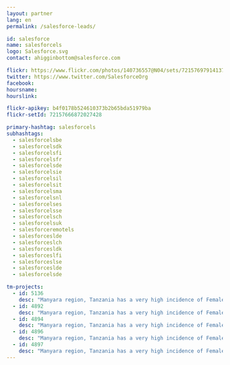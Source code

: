 ```yaml
---
layout: partner
lang: en
permalink: /salesforce-leads/

id: salesforce
name: salesforcels
logo: Salesforce.svg
contact: ahigginbottom@salesforce.com

flickr: https://www.flickr.com/photos/140736557@N04/sets/72157697914137314/
twitter: https://www.twitter.com/SalesforceOrg
facebook:
hoursname:
hourslink:

flickr-apikey: b4f0178b524610373b2b65bda51979ba
flickr-setId: 72157666872027428

primary-hashtag: salesforcels
subhashtags:
  - salesforcelsbe
  - salesforcelsdk
  - salesforcelsfi
  - salesforcelsfr
  - salesforcelsde
  - salesforcelsie
  - salesforcelsil
  - salesforcelsit
  - salesforcelsma
  - salesforcelsnl
  - salesforcelses
  - salesforcelsse
  - salesforcelsch
  - salesforcelsuk
  - salesforceremotels
  - salesforceslde
  - salesforceslch
  - salesforcesldk
  - salesforceslfi
  - salesforceslse
  - salesforceslde
  - salesforcelsde

tm-projects:
  - id: 5136
    desc: "Manyara region, Tanzania has a very high incidence of Female Genital Mutilation, extreme poverty, early marriage and Gender Based Violence. NGOs on the ground need better maps to facilitate their outreach work and protect girls at risk of FGM. The Missing Maps project aims to map the most vulnerable places in the world (affected by humanitarian crises: disease epidemics, conflict, natural disasters, poverty, environmental crises). Building on HOT's disaster preparedness projects, the Missing Maps tasks facilitate pre-emptive mapping of priority countries to better facilitate disaster response, medical activities and resource allocation when crises occur. Thank you very much for mapping #missingmaps #salesforce #salesforceleads !"
  - id: 4892
    desc: "Manyara region, Tanzania has a very high incidence of Female Genital Mutilation, extreme poverty, early marriage and Gender Based Violence. NGOs on the ground need better maps to facilitate their outreach work and protect girls at risk of FGM. The Missing Maps project aims to map the most vulnerable places in the world (affected by humanitarian crises: disease epidemics, conflict, natural disasters, poverty, environmental crises). Building on HOT's disaster preparedness projects, the Missing Maps tasks facilitate pre-emptive mapping of priority countries to better facilitate disaster response, medical activities and resource allocation when crises occur. Thank you very much for mapping #missingmaps #salesforce #salesforceleads !"
  - id: 4894
    desc: "Manyara region, Tanzania has a very high incidence of Female Genital Mutilation, extreme poverty, early marriage and Gender Based Violence. NGOs on the ground need better maps to facilitate their outreach work and protect girls at risk of FGM. The Missing Maps project aims to map the most vulnerable places in the world (affected by humanitarian crises: disease epidemics, conflict, natural disasters, poverty, environmental crises). Building on HOT's disaster preparedness projects, the Missing Maps tasks facilitate pre-emptive mapping of priority countries to better facilitate disaster response, medical activities and resource allocation when crises occur. Thank you very much for mapping #missingmaps #salesforce #salesforceleads !"
  - id: 4896
    desc: "Manyara region, Tanzania has a very high incidence of Female Genital Mutilation, extreme poverty, early marriage and Gender Based Violence. NGOs on the ground need better maps  to facilitate their outreach work and protect girls at risk of FGM. The Missing Maps project aims to map the most vulnerable places in the world (affected by humanitarian crises: disease epidemics, conflict, natural disasters, poverty, environmental crises). Building on HOT's disaster preparedness projects, the Missing Maps tasks facilitate pre-emptive mapping of priority countries to better facilitate disaster response, medical activities and resource allocation when crises occur. Thank you very much for mapping  #missingmaps #salesforce #salesforceleads !"
  - id: 4897
    desc: "Manyara region, Tanzania has a very high incidence of Female Genital Mutilation, extreme poverty, early marriage and Gender Based Violence. NGOs on the ground need better maps  to facilitate their outreach work and protect girls at risk of FGM. The Missing Maps project aims to map the most vulnerable places in the world (affected by humanitarian crises: disease epidemics, conflict, natural disasters, poverty, environmental crises). Building on HOT's disaster preparedness projects, the Missing Maps tasks facilitate pre-emptive mapping of priority countries to better facilitate disaster response, medical activities and resource allocation when crises occur. Thank you very much for mapping  #missingmaps #salesforce #salesforceleads !"
---
```

